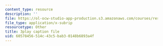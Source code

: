 ```yaml
---
content_type: resource
description: ''
file: https://ol-ocw-studio-app-production.s3.amazonaws.com/courses/res-6-006-video-demonstrations-in-lasers-and-optics-spring-2008/60578456514c43c5bab30148b6893a4f_PgW7qaOZD0U.srt
file_type: application/x-subrip
resourcetype: Other
title: 3play caption file
uid: 60578456-514c-43c5-bab3-0148b6893a4f
---
```

